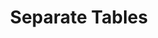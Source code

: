 ---
title: Separate Tables
year: 1962
opening_date: 1962-04-06
closing_date: 1962-04-14
layout: productions
featured_image: 
image_caption:
image_credit:
playbill:
category:
Theatre: Theatre Jacksonville
Venue: Little Theatre
cast:
  Mabel: Jean Wilfrid
  Lady Matheson: Jane Johnson
  Mrs. Railton-Bell: Louise Howarth
  Miss Meacham: Agatha Norvell
  Doreen: Peggy Miller
  Mr. Fowler: Art Logan
  Mrs. Shankland/Miss Railton-Bell: Marion Conner
  Miss Cooper: Ellen Black
  Mr. Malcolm/Major Pollock: Roger Pugh
  Mr. Stratton: Jack Brawley
  Miss Tanner/Jean Stratton: Valerie Rye
crew:
  Director: George Ballis
  Set Designer: Ben Jones
  Technical Director: Pete House
  Costume Designer: Frank Ridge
  Lighting Designer: Chase Ambler
  Special Art Work: Robert Krell
  Stage Manager: A. Ira Fink
  Assistant Stage Manager: Marshall Grauer
  Lighting: 
    - Bruce Henn
    - Peggy Miller
  Sound: 
    - Wenonah Wells
    - Marge Rocca
  Properties: 
    - Lee Kutner
    - Edythe Price
    - Ann Brown
    - Jean Charles
    - Evelyn Clark
    - Gladys Dale
    - Margaret Hawkins
    - Doris Hindin
    - Ed Poole
    - Daisy Robinson
    - Roger Smith
    - Lois Taylor
    - Jane Thompson
    - Mary Frances Thornhill
    - Esther Barnes
    - Olive Martin
  Make-Up: 
    - Trudi Johnston
    - Mattie Godwin
    - Elmo Lehman
    - Jane Porter
    - Beverly Fink
    - Peggy Gift
  Construction and Painting: 
    - Thea Harrell
    - Peggy Miller
    - Bruce Henn
    - Frank Hodgson
    - Gladys Dale
    - Wenonah Wells
    - Chuck Wells
    - Joanne House
    - Pete House
  Others:
    - Jean Wilfrid (Properties)
understudies:

orchestra:
external_links:
---